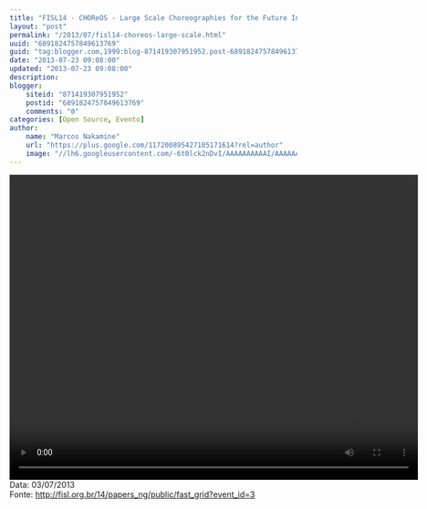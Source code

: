 ```yaml
---
title: "FISL14 - CHOReOS - Large Scale Choreographies for the Future Internet"
layout: "post"
permalink: "/2013/07/fisl14-choreos-large-scale.html"
uuid: "6891824757849613769"
guid: "tag:blogger.com,1999:blog-871419307951952.post-6891824757849613769"
date: "2013-07-23 09:08:00"
updated: "2013-07-23 09:08:00"
description: 
blogger:
    siteid: "871419307951952"
    postid: "6891824757849613769"
    comments: "0"
categories: [Open Source, Evento]
author: 
    name: "Marcos Nakamine"
    url: "https://plus.google.com/117200895427105171614?rel=author"
    image: "//lh6.googleusercontent.com/-6t0lck2nDvI/AAAAAAAAAAI/AAAAAAAAOBw/_9ON3AiIr48/s32-c/photo.jpg"
---
```


<div class="css-full-post-content js-full-post-content">
<video controls="" height="535" width="716">  <source src="http://hemingway.softwarelivre.org/fisl14/high/41d/sala41d-high-201307031501.ogg" type="video/ogg"></source>  Your browser does not support the video tag. </video>Data: 03/07/2013<br>Fonte: <a href="http://fisl.org.br/14/papers_ng/public/fast_grid?event_id=3">http://fisl.org.br/14/papers_ng/public/fast_grid?event_id=3</a>
</div>